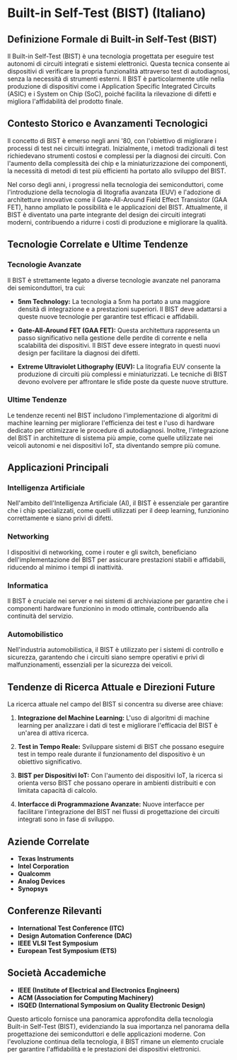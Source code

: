 # Built-in Self-Test (BIST) (Italiano)

## Definizione Formale di Built-in Self-Test (BIST)

Il Built-in Self-Test (BIST) è una tecnologia progettata per eseguire test autonomi di circuiti integrati e sistemi elettronici. Questa tecnica consente ai dispositivi di verificare la propria funzionalità attraverso test di autodiagnosi, senza la necessità di strumenti esterni. Il BIST è particolarmente utile nella produzione di dispositivi come i Application Specific Integrated Circuits (ASIC) e i System on Chip (SoC), poiché facilita la rilevazione di difetti e migliora l'affidabilità del prodotto finale.

## Contesto Storico e Avanzamenti Tecnologici

Il concetto di BIST è emerso negli anni '80, con l'obiettivo di migliorare i processi di test nei circuiti integrati. Inizialmente, i metodi tradizionali di test richiedevano strumenti costosi e complessi per la diagnosi dei circuiti. Con l'aumento della complessità dei chip e la miniaturizzazione dei componenti, la necessità di metodi di test più efficienti ha portato allo sviluppo del BIST. 

Nel corso degli anni, i progressi nella tecnologia dei semiconduttori, come l'introduzione della tecnologia di litografia avanzata (EUV) e l'adozione di architetture innovative come il Gate-All-Around Field Effect Transistor (GAA FET), hanno ampliato le possibilità e le applicazioni del BIST. Attualmente, il BIST è diventato una parte integrante del design dei circuiti integrati moderni, contribuendo a ridurre i costi di produzione e migliorare la qualità.

## Tecnologie Correlate e Ultime Tendenze

### Tecnologie Avanzate

Il BIST è strettamente legato a diverse tecnologie avanzate nel panorama dei semiconduttori, tra cui:

- **5nm Technology:** La tecnologia a 5nm ha portato a una maggiore densità di integrazione e a prestazioni superiori. Il BIST deve adattarsi a queste nuove tecnologie per garantire test efficaci e affidabili.
  
- **Gate-All-Around FET (GAA FET):** Questa architettura rappresenta un passo significativo nella gestione delle perdite di corrente e nella scalabilità dei dispositivi. Il BIST deve essere integrato in questi nuovi design per facilitare la diagnosi dei difetti.

- **Extreme Ultraviolet Lithography (EUV):** La litografia EUV consente la produzione di circuiti più complessi e miniaturizzati. Le tecniche di BIST devono evolvere per affrontare le sfide poste da queste nuove strutture.

### Ultime Tendenze

Le tendenze recenti nel BIST includono l'implementazione di algoritmi di machine learning per migliorare l'efficienza dei test e l'uso di hardware dedicato per ottimizzare le procedure di autodiagnosi. Inoltre, l'integrazione del BIST in architetture di sistema più ampie, come quelle utilizzate nei veicoli autonomi e nei dispositivi IoT, sta diventando sempre più comune.

## Applicazioni Principali

### Intelligenza Artificiale

Nell'ambito dell'Intelligenza Artificiale (AI), il BIST è essenziale per garantire che i chip specializzati, come quelli utilizzati per il deep learning, funzionino correttamente e siano privi di difetti.

### Networking

I dispositivi di networking, come i router e gli switch, beneficiano dell'implementazione del BIST per assicurare prestazioni stabili e affidabili, riducendo al minimo i tempi di inattività.

### Informatica

Il BIST è cruciale nei server e nei sistemi di archiviazione per garantire che i componenti hardware funzionino in modo ottimale, contribuendo alla continuità del servizio.

### Automobilistico

Nell'industria automobilistica, il BIST è utilizzato per i sistemi di controllo e sicurezza, garantendo che i circuiti siano sempre operativi e privi di malfunzionamenti, essenziali per la sicurezza dei veicoli.

## Tendenze di Ricerca Attuale e Direzioni Future

La ricerca attuale nel campo del BIST si concentra su diverse aree chiave:

1. **Integrazione del Machine Learning:** L'uso di algoritmi di machine learning per analizzare i dati di test e migliorare l'efficacia del BIST è un'area di attiva ricerca.

2. **Test in Tempo Reale:** Sviluppare sistemi di BIST che possano eseguire test in tempo reale durante il funzionamento del dispositivo è un obiettivo significativo.

3. **BIST per Dispositivi IoT:** Con l'aumento dei dispositivi IoT, la ricerca si orienta verso BIST che possano operare in ambienti distribuiti e con limitata capacità di calcolo.

4. **Interfacce di Programmazione Avanzate:** Nuove interfacce per facilitare l'integrazione del BIST nei flussi di progettazione dei circuiti integrati sono in fase di sviluppo.

## Aziende Correlate

- **Texas Instruments**
- **Intel Corporation**
- **Qualcomm**
- **Analog Devices**
- **Synopsys**

## Conferenze Rilevanti

- **International Test Conference (ITC)**
- **Design Automation Conference (DAC)**
- **IEEE VLSI Test Symposium**
- **European Test Symposium (ETS)**

## Società Accademiche

- **IEEE (Institute of Electrical and Electronics Engineers)**
- **ACM (Association for Computing Machinery)**
- **ISQED (International Symposium on Quality Electronic Design)**

Questo articolo fornisce una panoramica approfondita della tecnologia Built-in Self-Test (BIST), evidenziando la sua importanza nel panorama della progettazione dei semiconduttori e delle applicazioni moderne. Con l'evoluzione continua della tecnologia, il BIST rimane un elemento cruciale per garantire l'affidabilità e le prestazioni dei dispositivi elettronici.